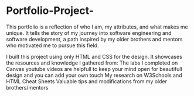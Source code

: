 # Portfolio-Project-
This portfolio is a reflection of who I am, my attributes, and what makes me unique.
It tells the story of my journey into software engineering and software development, a path inspired by my older brothers and mentors who motivated me to pursue this field.

I built this project using only HTML and CSS for the design. It showcases the resources and knowledge I gathered from:
The labs I completed on Canvas
youtube videos are helpfull to keep your mind open for beautifull design and you can add your own touch 
My research on W3Schools and HTML Cheat Sheets
Valuable tips and modifications from my older brothers/mentors